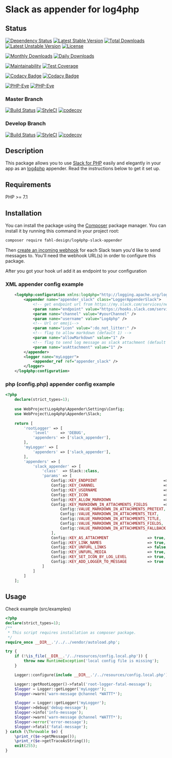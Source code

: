 # Slack as appender for log4php

## Status
[![Dependency Status](https://www.versioneye.com/user/projects/583b5debe7cea0003d1985fb/badge.svg?style=flat-square)](https://www.versioneye.com/user/projects/583b5debe7cea0003d1985fb)
[![Latest Stable Version](https://poser.pugx.org/fahl-design/log4php-slack-appender/v/stable?format=flat-square)](https://packagist.org/packages/fahl-design/log4php-slack-appender)
[![Total Downloads](https://poser.pugx.org/fahl-design/log4php-slack-appender/downloads?format=flat-square)](https://packagist.org/packages/fahl-design/log4php-slack-appender)
[![Latest Unstable Version](https://poser.pugx.org/fahl-design/log4php-slack-appender/v/unstable?format=flat-square)](https://packagist.org/packages/fahl-design/log4php-slack-appender)
[![License](https://poser.pugx.org/fahl-design/log4php-slack-appender/license?format=flat-square)](https://packagist.org/packages/fahl-design/log4php-slack-appender)

[![Monthly Downloads](https://poser.pugx.org/fahl-design/log4php-slack-appender/d/monthly?format=flat-square)](https://packagist.org/packages/fahl-design/log4php-slack-appender)
[![Daily Downloads](https://poser.pugx.org/fahl-design/log4php-slack-appender/d/daily?format=flat-square)](https://packagist.org/packages/fahl-design/log4php-slack-appender)

[![Maintainability](https://api.codeclimate.com/v1/badges/528fbbf3ba863d5f7ed4/maintainability)](https://codeclimate.com/github/Fahl-Design/log4php-slack-appender/maintainability)
[![Test Coverage](https://api.codeclimate.com/v1/badges/528fbbf3ba863d5f7ed4/test_coverage)](https://codeclimate.com/github/Fahl-Design/log4php-slack-appender/test_coverage)

[![Codacy Badge](https://api.codacy.com/project/badge/Grade/13d67fe1145c4557a5ccb2ee07ec81e6)](https://www.codacy.com/app/Fahl-Design/log4php-slack-appender?utm_source=github.com&amp;utm_medium=referral&amp;utm_content=Fahl-Design/log4php-slack-appender&amp;utm_campaign=Badge_Grade)
[![Codacy Badge](https://api.codacy.com/project/badge/Coverage/13d67fe1145c4557a5ccb2ee07ec81e6)](https://www.codacy.com/app/Fahl-Design/log4php-slack-appender?utm_source=github.com&utm_medium=referral&utm_content=Fahl-Design/log4php-slack-appender&utm_campaign=Badge_Coverage)

[![PHP-Eye](https://php-eye.com/badge/fahl-design/log4php-slack-appender/tested.svg?style=flat-square)](https://packagist.org/packages/fahl-design/log4php-slack-appender)
[![PHP-Eye](https://php-eye.com/badge/fahl-design/log4php-slack-appender/not-tested.svg?style=flat-square)](https://packagist.org/packages/fahl-design/log4php-slack-appender)

### Master Branch
[![Build Status](https://img.shields.io/travis/Fahl-Design/log4php-slack-appender/master.svg?style=flat-square)](https://travis-ci.org/Fahl-Design/log4php-slack-appender)
[![StyleCI](https://styleci.io/repos/74897031/shield?branch=master&format=flat-square)](https://styleci.io/repos/74897031)
[![codecov](https://img.shields.io/codecov/c/github/Fahl-Design/log4php-slack-appender/master.svg?style=flat-square)](https://codecov.io/gh/Fahl-Design/log4php-slack-appender)

### Develop Branch
[![Build Status](https://img.shields.io/travis/Fahl-Design/log4php-slack-appender/develop.svg?style=flat-square)](https://travis-ci.org/Fahl-Design/log4php-slack-appender)
[![StyleCI](https://styleci.io/repos/74897031/shield?branch=develop&format=flat-square)](https://styleci.io/repos/74897031)
[![codecov](https://img.shields.io/codecov/c/github/Fahl-Design/log4php-slack-appender/develop.svg?style=flat-square)](https://codecov.io/gh/Fahl-Design/log4php-slack-appender)

## Description

This package allows you to use [Slack for PHP](https://github.com/maknz/slack) easily and elegantly in your app as an [log4php](https://logging.apache.org) appender. 
Read the instructions below to get it set up.

## Requirements

PHP >= 7.1

## Installation

You can install the package using the [Composer](https://getcomposer.org/) package manager. You can install it by running this command in your project root:

```sh
composer require fahl-design/log4php-slack-appender
```

Then [create an incoming webhook](https://my.slack.com/services/new/incoming-webhook) for each Slack team you'd like to send messages to. You'll need the webhook URL(s) in order to configure this package.

After you got your hook url add it as endpoint to your configuration

### XML appender config example
```xml
    <log4php:configuration xmlns:log4php="http://logging.apache.org/log4php/" threshold="all">
        <appender name="appender_slack" class="LoggerAppenderSlack">
            <!-- get endpoint url from https://my.slack.com/services/new/incoming-webhook -->
            <param name="endpoint" value="https://hooks.slack.com/services/XXXXXXXXXXXXXXX/XXXXXXXXXXXXXXX/XXXXXXXXXXXXXXX" />
            <param name="channel" value="#yourChannel" />
            <param name="username" value="Log4php" />
            <!-- Url or emoji-->
            <param name="icon" value=":do_not_litter:" />
            <!-- flag to allow markdown (default 1) -->
            <param name="allowMarkdown" value="1" />
            <!-- flag to send log message as slack attachment (default 1) -->
            <param name="asAttachment" value="1" />
        </appender>
        <logger name="myLogger">
            <appender_ref ref="appender_slack" />
        </logger>
    </log4php:configuration>
```

### php (config.php) appender config example
```php
<?php 
    declare(strict_types=1);
    
    use WebProject\Log4php\Appender\Settings\Config;
    use WebProject\Log4php\Appender\Slack;
    
    return [
        'rootLogger' => [
            'level'     => 'DEBUG',
            'appenders' => ['slack_appender'],
        ],
        'myLogger' => [
            'appenders' => ['slack_appender'],
        ],
        'appenders' => [
            'slack_appender' => [
                'class'  => Slack::class,
                'params' => [
                    Config::KEY_ENDPOINT                             => 'https://hooks.slack.com/services/XXXXXXXXXXXXXXX/XXXXXXXXXXXXXXX/XXXXXXXXXXXXXXX',
                    Config::KEY_CHANNEL                              => '#general',
                    Config::KEY_USERNAME                             => 'log4php',
                    Config::KEY_ICON                                 => ':ghost:', // emoji or an icon url
                    Config::KEY_ALLOW_MARKDOWN                       => true,
                    Config::KEY_MARKDOWN_IN_ATTACHMENTS_FIELDS       => [
                        Config::VALUE_MARKDOWN_IN_ATTACHMENTS_PRETEXT,
                        Config::VALUE_MARKDOWN_IN_ATTACHMENTS_TEXT,
                        Config::VALUE_MARKDOWN_IN_ATTACHMENTS_TITLE,
                        Config::VALUE_MARKDOWN_IN_ATTACHMENTS_FIELDS,
                        Config::VALUE_MARKDOWN_IN_ATTACHMENTS_FALLBACK
                    ],
                    Config::KEY_AS_ATTACHMENT                 => true,
                    Config::KEY_LINK_NAMES                    => true,
                    Config::KEY_UNFURL_LINKS                  => false,
                    Config::KEY_UNFURL_MEDIA                  => true,
                    Config::KEY_SET_ICON_BY_LOG_LEVEL         => true,
                    Config::KEY_ADD_LOGGER_TO_MESSAGE         => true
                ]
            ]
        ]
    ];
```
## Usage

Check example (src/examples)
```php
<?php
declare(strict_types=1);
/**
 * This script requires installation as composer package.
 */
require_once __DIR__.'/../../vendor/autoload.php';

try {
    if (!\is_file(__DIR__.'/../resources/config.local.php')) {
        throw new RuntimeException('local config file is missing');
    }

    Logger::configure(include __DIR__.'/../resources/config.local.php');

    Logger::getRootLogger()->fatal('root-logger-fatal-message');
    $logger = Logger::getLogger('myLogger');
    $logger->warn('warn-message @channel *WATTT*');

    $logger = Logger::getLogger('myLogger');
    $logger->debug('debug-message');
    $logger->info('info-message');
    $logger->warn('warn-message @channel *WATTT*');
    $logger->error('error-message');
    $logger->fatal('fatal-message');
} catch (\Throwable $e) {
    \print_r($e->getMessage());
    \print_r($e->getTraceAsString());
    exit(255);
}
```
